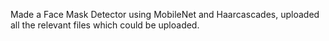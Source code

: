 Made a Face Mask Detector using MobileNet and Haarcascades, uploaded all the relevant files which could be uploaded.
